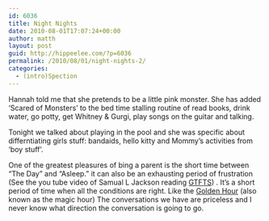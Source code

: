 ```yaml
---
id: 6036
title: Night Nights
date: 2010-08-01T17:07:24+00:00
author: matth
layout: post
guid: http://hippeelee.com/?p=6036
permalink: /2010/08/01/night-nights-2/
categories:
  - (intro)Spection
---
```

Hannah told me that she pretends to be a little pink monster. She has added &#8216;Scared of Monsters&#8217; to the bed time stalling routine of read books, drink water, go potty, get Whitney & Gurgi, play songs on the guitar and talking.

Tonight we talked about playing in the pool and she was specific about differntiating girls stuff: bandaids, hello kitty and Mommy&#8217;s activities from &#8216;boy stuff&#8217;.

One of the greatest pleasures of bing a parent is the short time between &#8220;The Day&#8221; and &#8220;Asleep.&#8221; it can also be an exhausting period of frustration (See the you tube video of Samual L Jackson reading <a href="http://youtu.be/E--R1n3O_m4" target="_blank">GTFTS</a>) . It&#8217;s a short period of time when all the conditions are right. Like the <a href="http://en.wikipedia.org/wiki/Golden_hour_(photography)" target="_blank">Golden Hour</a> (also known as the magic hour) The conversations we have are priceless and I never know what direction the conversation is going to go.